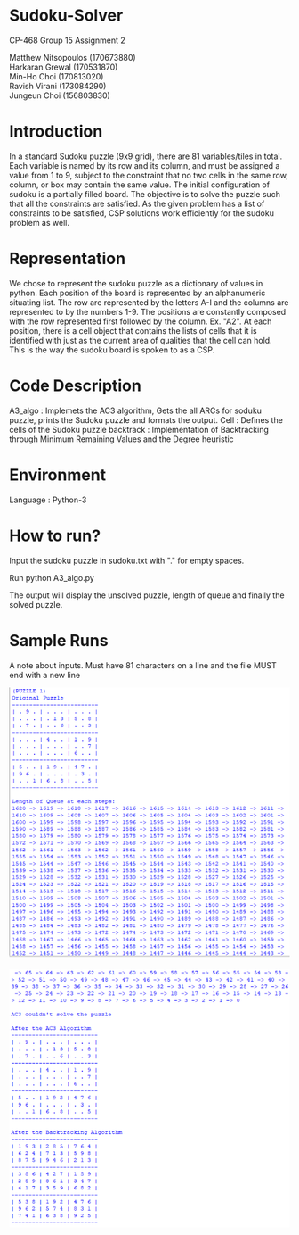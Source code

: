 # Sudoku-Solver
CP-468 Group 15 Assignment 2

Matthew Nitsopoulos (170673880)<br/>
Harkaran Grewal (170531870)<br/>
Min-Ho Choi (170813020)<br/>
Ravish Virani (173084290)<br/>
Jungeun Choi (156803830)<br/>


# Introduction
In a standard Sudoku puzzle (9x9 grid), there are 81 variables/tiles in total. Each variable is named by its row and its column, and must be assigned a value from 1 to 9, subject to the constraint that no two cells in the same row, column, or box may contain the same value. The initial configuration of sudoku is a partially filled board. The objective is to solve the puzzle such that all the constraints are satisfied. As the given problem has a list of constraints to be satisfied, CSP solutions work efficiently for the sudoku problem as well.

# Representation
We chose to represent the sudoku puzzle as a dictionary of values in python. Each position of the board is represented by an alphanumeric situating list. The row are represented by the letters A-I and the columns are represented to by the numbers 1-9. The positions are constantly composed with the row represented first followed by the column. Ex. "A2". At each position, there is a cell object that contains the lists of cells that it is identified with just as the current area of qualities that the cell can hold. This is the way the sudoku board is spoken to as a CSP.

# Code Description
A3_algo : Implemets the AC3 algorithm, Gets the all ARCs for soduku puzzle, prints the Sudoku puzzle and formats the output.
Cell : Defines the cells of the Sudoku puzzle
backtrack : Implementation of Backtracking through Minimum Remaining Values and the Degree heuristic

# Environment
Language : Python-3

# How to run?
Input the sudoku puzzle in sudoku.txt with "." for empty spaces.

Run python A3_algo.py

The output will display the unsolved puzzle, length of queue and finally the solved puzzle.

# Sample Runs
A note about inputs. Must have 81 characters on a line and the file MUST end with a new line

![](Screenshot/Output1.png)
<br/>
<br/>
![](Screenshot/output2.png)
